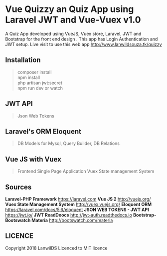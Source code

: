 # Vue Quizzy an Quiz App using Laravel JWT and Vue-Vuex v1.0
A Quiz App developed using VueJS, Vuex store, Laravel, JWT and Bootstrap for the front end design .
This app has Login Authentication and JWT setup.
Live visit to use this web app http://www.lanwildsouza.tk/quizzy
## Installation
> composer install<br>
> npm install<br>
> php artisan jwt:secret<br>
> npm run dev or watch<br>
## JWT API
> Json Web Tokens
## Laravel's ORM Eloquent
> DB Models for Mysql,
> Query Builder,
> DB Relations
## Vue JS with Vuex
> Frontend Single Page Application
> Vuex State management System
## Sources
 **Laravel-PHP Framework**
  https://laravel.com
 **Vue JS 2**
  http://vuejs.org/
 **Vuex State Management System**
  http://vuex.vuejs.org/
 **Eloquent ORM**
  https://laravel.com/docs/5.6/eloquent
 **JSON WEB TOKENS - JWT API**
  https://jwt.io/
 **JWT ReadDoocs**
  http://jwt-auth.readthedocs.io 
  **Bootstrap-Bootswatch Materia**
   http://bootswatch.com/materia 
## LICENCE
Copyright 2018 LanwilDS Licenced to MIT licence

